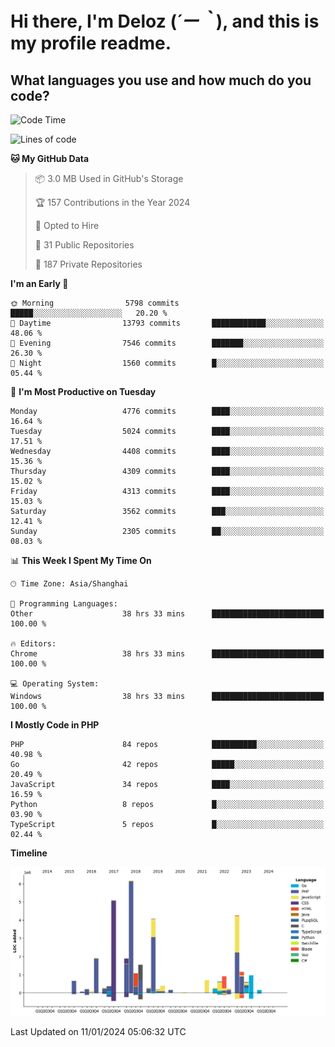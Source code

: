 # **Hi there, I'm Deloz (*´ー｀*), and this is my profile readme.**

## **What languages you use and how much do you code?**

<!--START_SECTION:waka-->
![Code Time](http://img.shields.io/badge/Code%20Time-3%2C155%20hrs%2022%20mins-blue)

![Lines of code](https://img.shields.io/badge/From%20Hello%20World%20I%27ve%20Written-34.2%20million%20lines%20of%20code-blue)

**🐱 My GitHub Data** 

> 📦 3.0 MB Used in GitHub's Storage 
 > 
> 🏆 157 Contributions in the Year 2024
 > 
> 💼 Opted to Hire
 > 
> 📜 31 Public Repositories 
 > 
> 🔑 187 Private Repositories 
 > 
**I'm an Early 🐤** 

```text
🌞 Morning                5798 commits        █████░░░░░░░░░░░░░░░░░░░░   20.20 % 
🌆 Daytime                13793 commits       ████████████░░░░░░░░░░░░░   48.06 % 
🌃 Evening                7546 commits        ███████░░░░░░░░░░░░░░░░░░   26.30 % 
🌙 Night                  1560 commits        █░░░░░░░░░░░░░░░░░░░░░░░░   05.44 % 
```
📅 **I'm Most Productive on Tuesday** 

```text
Monday                   4776 commits        ████░░░░░░░░░░░░░░░░░░░░░   16.64 % 
Tuesday                  5024 commits        ████░░░░░░░░░░░░░░░░░░░░░   17.51 % 
Wednesday                4408 commits        ████░░░░░░░░░░░░░░░░░░░░░   15.36 % 
Thursday                 4309 commits        ████░░░░░░░░░░░░░░░░░░░░░   15.02 % 
Friday                   4313 commits        ████░░░░░░░░░░░░░░░░░░░░░   15.03 % 
Saturday                 3562 commits        ███░░░░░░░░░░░░░░░░░░░░░░   12.41 % 
Sunday                   2305 commits        ██░░░░░░░░░░░░░░░░░░░░░░░   08.03 % 
```


📊 **This Week I Spent My Time On** 

```text
🕑︎ Time Zone: Asia/Shanghai

💬 Programming Languages: 
Other                    38 hrs 33 mins      █████████████████████████   100.00 % 

🔥 Editors: 
Chrome                   38 hrs 33 mins      █████████████████████████   100.00 % 

💻 Operating System: 
Windows                  38 hrs 33 mins      █████████████████████████   100.00 % 
```

**I Mostly Code in PHP** 

```text
PHP                      84 repos            ██████████░░░░░░░░░░░░░░░   40.98 % 
Go                       42 repos            █████░░░░░░░░░░░░░░░░░░░░   20.49 % 
JavaScript               34 repos            ████░░░░░░░░░░░░░░░░░░░░░   16.59 % 
Python                   8 repos             █░░░░░░░░░░░░░░░░░░░░░░░░   03.90 % 
TypeScript               5 repos             █░░░░░░░░░░░░░░░░░░░░░░░░   02.44 % 
```



**Timeline**

![Lines of Code chart](https://raw.githubusercontent.com/deloz/deloz/main/assets/bar_graph.png)


 Last Updated on 11/01/2024 05:06:32 UTC
<!--END_SECTION:waka-->
